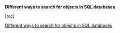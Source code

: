 **Different ways to search for objects in SQL databases**

[toc]

[Different ways to search for objects in SQL databases](https://www.sqlshack.com/different-ways-to-search-for-objects-in-sql-databases/)